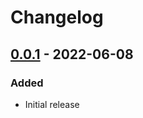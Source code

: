# Changelog

## [0.0.1] - 2022-06-08
### Added
- Initial release

[Unreleased]: https://github.com/AlfishSoftware/godot-files-vscode/compare/v0.0.1...HEAD
[0.0.1]: https://github.com/AlfishSoftware/godot-files-vscode/compare/c26648ce...v0.0.1
